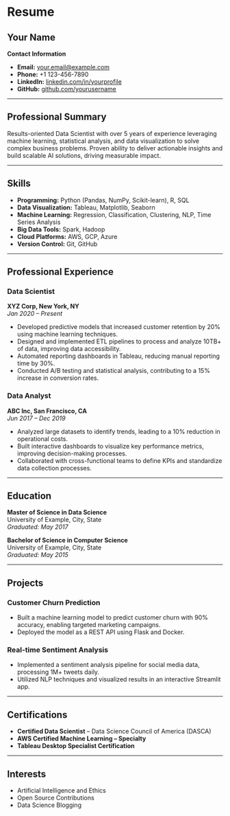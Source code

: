 # Resume

## Your Name

**Contact Information**
- **Email:** your.email@example.com  
- **Phone:** +1 123-456-7890  
- **LinkedIn:** [linkedin.com/in/yourprofile](https://linkedin.com/in/yourprofile)  
- **GitHub:** [github.com/yourusername](https://github.com/yourusername)  

---

## Professional Summary

Results-oriented Data Scientist with over 5 years of experience leveraging machine learning, statistical analysis, and data visualization to solve complex business problems. Proven ability to deliver actionable insights and build scalable AI solutions, driving measurable impact.

---

## Skills

- **Programming:** Python (Pandas, NumPy, Scikit-learn), R, SQL
- **Data Visualization:** Tableau, Matplotlib, Seaborn
- **Machine Learning:** Regression, Classification, Clustering, NLP, Time Series Analysis
- **Big Data Tools:** Spark, Hadoop
- **Cloud Platforms:** AWS, GCP, Azure
- **Version Control:** Git, GitHub

---

## Professional Experience

### Data Scientist  
**XYZ Corp, New York, NY**  
*Jan 2020 – Present*  
- Developed predictive models that increased customer retention by 20% using machine learning techniques.
- Designed and implemented ETL pipelines to process and analyze 10TB+ of data, improving data accessibility.
- Automated reporting dashboards in Tableau, reducing manual reporting time by 30%.
- Conducted A/B testing and statistical analysis, contributing to a 15% increase in conversion rates.

### Data Analyst  
**ABC Inc, San Francisco, CA**  
*Jun 2017 – Dec 2019*  
- Analyzed large datasets to identify trends, leading to a 10% reduction in operational costs.
- Built interactive dashboards to visualize key performance metrics, improving decision-making processes.
- Collaborated with cross-functional teams to define KPIs and standardize data collection processes.

---

## Education

**Master of Science in Data Science**  
University of Example, City, State  
*Graduated: May 2017*  

**Bachelor of Science in Computer Science**  
University of Example, City, State  
*Graduated: May 2015*

---

## Projects

### Customer Churn Prediction
- Built a machine learning model to predict customer churn with 90% accuracy, enabling targeted marketing campaigns.
- Deployed the model as a REST API using Flask and Docker.

### Real-time Sentiment Analysis
- Implemented a sentiment analysis pipeline for social media data, processing 1M+ tweets daily.
- Utilized NLP techniques and visualized results in an interactive Streamlit app.

---

## Certifications

- **Certified Data Scientist** – Data Science Council of America (DASCA)
- **AWS Certified Machine Learning – Specialty**
- **Tableau Desktop Specialist Certification**

---

## Interests

- Artificial Intelligence and Ethics
- Open Source Contributions
- Data Science Blogging
